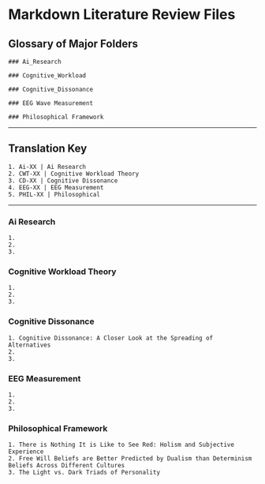 # Markdown Literature Review Files

## Glossary of Major Folders

    ### Ai_Research

    ### Cognitive_Workload

    ### Cognitive_Dissonance

    ### EEG Wave Measurement

    ### Philosophical Framework

***

## Translation Key

    1. Ai-XX | Ai Research
    2. CWT-XX | Cognitive Workload Theory
    3. CD-XX | Cognitive Dissonance
    4. EEG-XX | EEG Measurement
    5. PHIL-XX | Philosophical

***

### Ai Research

    1. 
    2.
    3.

### Cognitive Workload Theory

    1.
    2.
    3.

### Cognitive Dissonance

    1. Cognitive Dissonance: A Closer Look at the Spreading of Alternatives
    2.
    3.

### EEG Measurement

    1.
    2.
    3.

### Philosophical Framework

    1. There is Nothing It is Like to See Red: Holism and Subjective Experience
    2. Free Will Beliefs are Better Predicted by Dualism than Determinism Beliefs Across Different Cultures
    3. The Light vs. Dark Triads of Personality